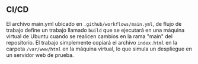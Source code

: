 ## CI/CD

El archivo main.yml ubicado en `.github/workflows/main.yml`, de flujo de trabajo define un trabajo llamado `build` que se ejecutará en una máquina virtual de Ubuntu cuando se realicen cambios en la rama "main" del repositorio. El trabajo simplemente copiará el archivo `index.html` en la carpeta `/var/www/html` en la máquina virtual, lo que simula un despliegue en un servidor web de prueba.